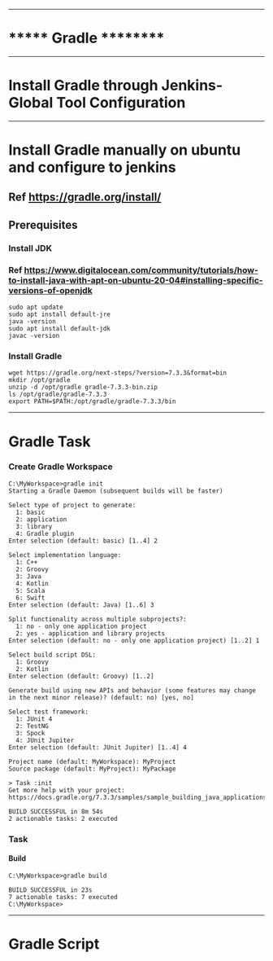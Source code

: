 *********************************
# ***** Gradle ********
*********************************
# Install Gradle through Jenkins-Global Tool Configuration

********************************
# Install Gradle manually on ubuntu and configure to jenkins
## Ref https://gradle.org/install/
## Prerequisites
### Install JDK
### Ref https://www.digitalocean.com/community/tutorials/how-to-install-java-with-apt-on-ubuntu-20-04#installing-specific-versions-of-openjdk
```
sudo apt update
sudo apt install default-jre
java -version
sudo apt install default-jdk
javac -version
```
### Install Gradle
```
wget https://gradle.org/next-steps/?version=7.3.3&format=bin
mkdir /opt/gradle
unzip -d /opt/gradle gradle-7.3.3-bin.zip
ls /opt/gradle/gradle-7.3.3
export PATH=$PATH:/opt/gradle/gradle-7.3.3/bin
```
*********************************
# Gradle Task
### Create Gradle Workspace
```
C:\MyWorkspace>gradle init
Starting a Gradle Daemon (subsequent builds will be faster)

Select type of project to generate:
  1: basic
  2: application
  3: library
  4: Gradle plugin
Enter selection (default: basic) [1..4] 2

Select implementation language:
  1: C++
  2: Groovy
  3: Java
  4: Kotlin
  5: Scala
  6: Swift
Enter selection (default: Java) [1..6] 3

Split functionality across multiple subprojects?:
  1: no - only one application project
  2: yes - application and library projects
Enter selection (default: no - only one application project) [1..2] 1

Select build script DSL:
  1: Groovy
  2: Kotlin
Enter selection (default: Groovy) [1..2]

Generate build using new APIs and behavior (some features may change in the next minor release)? (default: no) [yes, no]

Select test framework:
  1: JUnit 4
  2: TestNG
  3: Spock
  4: JUnit Jupiter
Enter selection (default: JUnit Jupiter) [1..4] 4

Project name (default: MyWorkspace): MyProject
Source package (default: MyProject): MyPackage

> Task :init
Get more help with your project: https://docs.gradle.org/7.3.3/samples/sample_building_java_applications.html

BUILD SUCCESSFUL in 8m 54s
2 actionable tasks: 2 executed
```
### Task
#### Build
```
C:\MyWorkspace>gradle build

BUILD SUCCESSFUL in 23s
7 actionable tasks: 7 executed
C:\MyWorkspace>
```

*********************************
# Gradle Script
